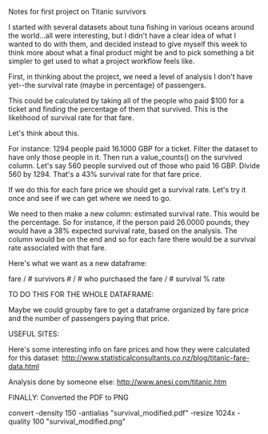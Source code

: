 Notes for first project on Titanic survivors

I started with several datasets about tuna fishing in various oceans around the world...all were interesting, but I didn't have a clear idea of what I wanted to do with them, and decided instead to give myself this week to think more about what a final product might be and to pick something a bit simpler to get used to what a project workflow feels like.

First, in thinking about the project, we need a level of analysis I don't have yet--the survival rate (maybe in percentage) of passengers.

This could be calculated by taking all of the people who paid $100 for a ticket and finding the percentage of them that survived. This is the likelihood of survival rate for that fare.

Let's think about this.

For instance: 1294 people paid 16.1000 GBP for a ticket. Filter the dataset to have only those people in it. Then run a value_counts() on the survived column. Let's say 560 people survived out of those who paid 16 GBP. Divide 560 by 1294. That's a 43% survival rate for that fare price.

If we do this for each fare price we should get a survival rate. Let's try it once and see if we can get where we need to go.

We need to then make a new column: estimated survival rate. This would be the percentage. So for instance, if the person paid 26.0000 pounds, they would have a 38% expected survival rate, based on the analysis. The column would be on the end and so for each fare there would be a survival rate associated with that fare.

Here's what we want as a new dataframe:

fare / # survivors # / # who purchased the fare / # survival % rate


TO DO THIS FOR THE WHOLE DATAFRAME:

Maybe we could groupby fare to get a dataframe organized by fare price and the number of passengers paying that price.

USEFUL SITES:

Here's some interesting info on fare prices and how they were calculated for this dataset:
http://www.statisticalconsultants.co.nz/blog/titanic-fare-data.html

Analysis done by someone else: http://www.anesi.com/titanic.htm


FINALLY:
Converted the PDF to PNG

convert -density 150 -antialias "survival_modified.pdf" -resize 1024x -quality 100 "survival_modified.png"

